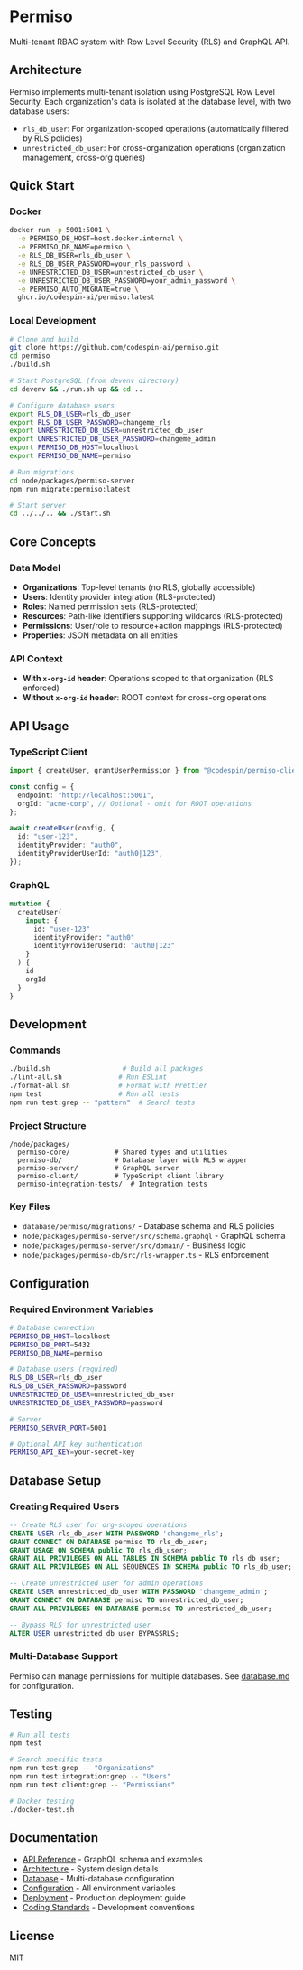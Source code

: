 # Permiso

Multi-tenant RBAC system with Row Level Security (RLS) and GraphQL API.

## Architecture

Permiso implements multi-tenant isolation using PostgreSQL Row Level Security. Each organization's data is isolated at the database level, with two database users:

- `rls_db_user`: For organization-scoped operations (automatically filtered by RLS policies)
- `unrestricted_db_user`: For cross-organization operations (organization management, cross-org queries)

## Quick Start

### Docker

```bash
docker run -p 5001:5001 \
  -e PERMISO_DB_HOST=host.docker.internal \
  -e PERMISO_DB_NAME=permiso \
  -e RLS_DB_USER=rls_db_user \
  -e RLS_DB_USER_PASSWORD=your_rls_password \
  -e UNRESTRICTED_DB_USER=unrestricted_db_user \
  -e UNRESTRICTED_DB_USER_PASSWORD=your_admin_password \
  -e PERMISO_AUTO_MIGRATE=true \
  ghcr.io/codespin-ai/permiso:latest
```

### Local Development

```bash
# Clone and build
git clone https://github.com/codespin-ai/permiso.git
cd permiso
./build.sh

# Start PostgreSQL (from devenv directory)
cd devenv && ./run.sh up && cd ..

# Configure database users
export RLS_DB_USER=rls_db_user
export RLS_DB_USER_PASSWORD=changeme_rls
export UNRESTRICTED_DB_USER=unrestricted_db_user
export UNRESTRICTED_DB_USER_PASSWORD=changeme_admin
export PERMISO_DB_HOST=localhost
export PERMISO_DB_NAME=permiso

# Run migrations
cd node/packages/permiso-server
npm run migrate:permiso:latest

# Start server
cd ../../.. && ./start.sh
```

## Core Concepts

### Data Model

- **Organizations**: Top-level tenants (no RLS, globally accessible)
- **Users**: Identity provider integration (RLS-protected)
- **Roles**: Named permission sets (RLS-protected)
- **Resources**: Path-like identifiers supporting wildcards (RLS-protected)
- **Permissions**: User/role to resource+action mappings (RLS-protected)
- **Properties**: JSON metadata on all entities

### API Context

- **With `x-org-id` header**: Operations scoped to that organization (RLS enforced)
- **Without `x-org-id` header**: ROOT context for cross-org operations

## API Usage

### TypeScript Client

```typescript
import { createUser, grantUserPermission } from "@codespin/permiso-client";

const config = {
  endpoint: "http://localhost:5001",
  orgId: "acme-corp", // Optional - omit for ROOT operations
};

await createUser(config, {
  id: "user-123",
  identityProvider: "auth0",
  identityProviderUserId: "auth0|123",
});
```

### GraphQL

```graphql
mutation {
  createUser(
    input: {
      id: "user-123"
      identityProvider: "auth0"
      identityProviderUserId: "auth0|123"
    }
  ) {
    id
    orgId
  }
}
```

## Development

### Commands

```bash
./build.sh                  # Build all packages
./lint-all.sh              # Run ESLint
./format-all.sh            # Format with Prettier
npm test                   # Run all tests
npm run test:grep -- "pattern"  # Search tests
```

### Project Structure

```
/node/packages/
  permiso-core/           # Shared types and utilities
  permiso-db/             # Database layer with RLS wrapper
  permiso-server/         # GraphQL server
  permiso-client/         # TypeScript client library
  permiso-integration-tests/  # Integration tests
```

### Key Files

- `database/permiso/migrations/` - Database schema and RLS policies
- `node/packages/permiso-server/src/schema.graphql` - GraphQL schema
- `node/packages/permiso-server/src/domain/` - Business logic
- `node/packages/permiso-db/src/rls-wrapper.ts` - RLS enforcement

## Configuration

### Required Environment Variables

```bash
# Database connection
PERMISO_DB_HOST=localhost
PERMISO_DB_PORT=5432
PERMISO_DB_NAME=permiso

# Database users (required)
RLS_DB_USER=rls_db_user
RLS_DB_USER_PASSWORD=password
UNRESTRICTED_DB_USER=unrestricted_db_user
UNRESTRICTED_DB_USER_PASSWORD=password

# Server
PERMISO_SERVER_PORT=5001

# Optional API key authentication
PERMISO_API_KEY=your-secret-key
```

## Database Setup

### Creating Required Users

```sql
-- Create RLS user for org-scoped operations
CREATE USER rls_db_user WITH PASSWORD 'changeme_rls';
GRANT CONNECT ON DATABASE permiso TO rls_db_user;
GRANT USAGE ON SCHEMA public TO rls_db_user;
GRANT ALL PRIVILEGES ON ALL TABLES IN SCHEMA public TO rls_db_user;
GRANT ALL PRIVILEGES ON ALL SEQUENCES IN SCHEMA public TO rls_db_user;

-- Create unrestricted user for admin operations
CREATE USER unrestricted_db_user WITH PASSWORD 'changeme_admin';
GRANT CONNECT ON DATABASE permiso TO unrestricted_db_user;
GRANT ALL PRIVILEGES ON DATABASE permiso TO unrestricted_db_user;

-- Bypass RLS for unrestricted user
ALTER USER unrestricted_db_user BYPASSRLS;
```

### Multi-Database Support

Permiso can manage permissions for multiple databases. See [database.md](docs/database.md) for configuration.

## Testing

```bash
# Run all tests
npm test

# Search specific tests
npm run test:grep -- "Organizations"
npm run test:integration:grep -- "Users"
npm run test:client:grep -- "Permissions"

# Docker testing
./docker-test.sh
```

## Documentation

- [API Reference](docs/api.md) - GraphQL schema and examples
- [Architecture](docs/architecture.md) - System design details
- [Database](docs/database.md) - Multi-database configuration
- [Configuration](docs/configuration.md) - All environment variables
- [Deployment](docs/deployment.md) - Production deployment guide
- [Coding Standards](CODING-STANDARDS.md) - Development conventions

## License

MIT

